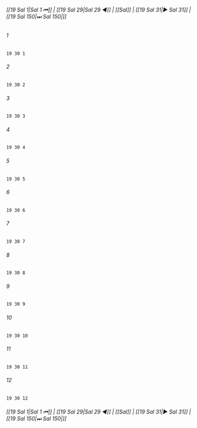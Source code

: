 
###### [[19 Sal 1|Sal 1 ⏮]] | [[19 Sal 29|Sal 29 ◀]] | [[Sal]] | [[19 Sal 31|▶ Sal 31]] | [[19 Sal 150|⏭ Sal 150|]]

###### 1
``` verse
19 30 1 
```
###### 2
``` verse
19 30 2 
```
###### 3
``` verse
19 30 3 
```
###### 4
``` verse
19 30 4 
```
###### 5
``` verse
19 30 5 
```
###### 6
``` verse
19 30 6 
```
###### 7
``` verse
19 30 7 
```
###### 8
``` verse
19 30 8 
```
###### 9
``` verse
19 30 9 
```
###### 10
``` verse
19 30 10 
```
###### 11
``` verse
19 30 11 
```
###### 12
``` verse
19 30 12 
```

###### [[19 Sal 1|Sal 1 ⏮]] | [[19 Sal 29|Sal 29 ◀]] | [[Sal]] | [[19 Sal 31|▶ Sal 31]] | [[19 Sal 150|⏭ Sal 150|]]

